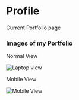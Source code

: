 # Profile

Current Portfolio page

### Images of my Portfolio
Normal View

![Laptop view](/style/images/largeprof.png)

Mobile View

![Mobile View](/style/images/mobileprof.png)